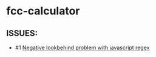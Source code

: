 # fcc-calculator

## ISSUES: 
 - #1 [Negative lookbehind problem with javascript regex](https://gitlab.com/isemaj/fcc-calculator/issues/1)
